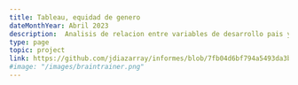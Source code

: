```yaml
---
title: Tableau, equidad de genero
dateMonthYear: Abril 2023
description:  Analisis de relacion entre variables de desarrollo pais y equidad de genero.
type: page
topic: project
link: https://github.com/jdiazarray/informes/blob/7fb04d6bf794a5493da3b61001f5b88c17ea0976/Equidad.pdf
#image: "/images/braintrainer.png"
---
```



